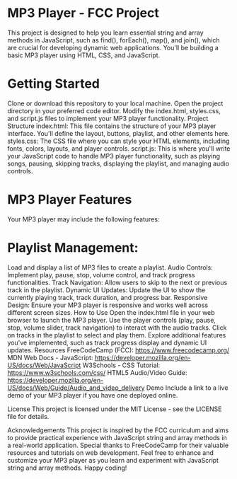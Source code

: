# MP3 Player - FCC Project
This project is designed to help you learn essential string and array methods in JavaScript, such as find(), forEach(), map(), and join(), which are crucial for developing dynamic web applications. You'll be building a basic MP3 player using HTML, CSS, and JavaScript.

# Getting Started
Clone or download this repository to your local machine.
Open the project directory in your preferred code editor.
Modify the index.html, styles.css, and script.js files to implement your MP3 player functionality.
Project Structure
index.html: This file contains the structure of your MP3 player interface. You'll define the layout, buttons, playlist, and other elements here.
styles.css: The CSS file where you can style your HTML elements, including fonts, colors, layouts, and player controls.
script.js: This is where you'll write your JavaScript code to handle MP3 player functionality, such as playing songs, pausing, skipping tracks, displaying the playlist, and managing audio controls.
# MP3 Player Features
Your MP3 player may include the following features:

# Playlist Management: 
Load and display a list of MP3 files to create a playlist.
Audio Controls: Implement play, pause, stop, volume control, and track progress functionalities.
Track Navigation: Allow users to skip to the next or previous track in the playlist.
Dynamic UI Updates: Update the UI to show the currently playing track, track duration, and progress bar.
Responsive Design: Ensure your MP3 player is responsive and works well across different screen sizes.
How to Use
Open the index.html file in your web browser to launch the MP3 player.
Use the player controls (play, pause, stop, volume slider, track navigation) to interact with the audio tracks.
Click on tracks in the playlist to select and play them.
Explore additional features you've implemented, such as track progress display and dynamic UI updates.
Resources
FreeCodeCamp (FCC): https://www.freecodecamp.org/
MDN Web Docs - JavaScript: https://developer.mozilla.org/en-US/docs/Web/JavaScript
W3Schools - CSS Tutorial: https://www.w3schools.com/css/
HTML5 Audio/Video Guide: https://developer.mozilla.org/en-US/docs/Web/Guide/Audio_and_video_delivery
Demo
Include a link to a live demo of your MP3 player if you have one deployed online.

License
This project is licensed under the MIT License - see the LICENSE file for details.

Acknowledgements
This project is inspired by the FCC curriculum and aims to provide practical experience with JavaScript string and array methods in a real-world application.
Special thanks to FreeCodeCamp for their valuable resources and tutorials on web development.
Feel free to enhance and customize your MP3 player as you learn and experiment with JavaScript string and array methods. Happy coding!